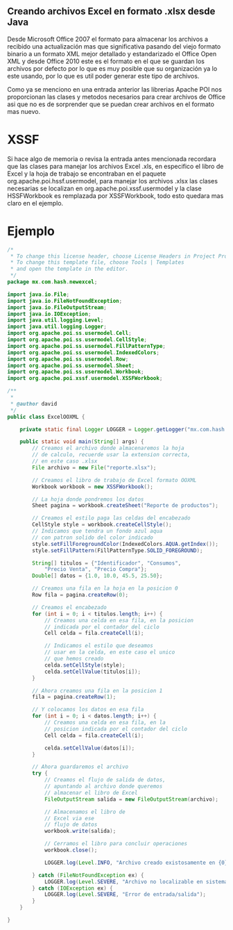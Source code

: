 ## Creando archivos Excel en formato .xlsx desde Java

Desde Microsoft Office 2007 el formato para almacenar los archivos a recibido una actualización mas que significativa pasando del viejo formato binario a un formato XML mejor detallado y estandarizado el Office Open XML y desde Office 2010 este es el formato en el que se guardan los archivos por defecto por lo que es muy posible que su organización ya lo este usando, por lo que es util poder generar este tipo de archivos.

Como ya se menciono en una entrada anterior las librerias Apache POI nos proporcionan las clases y metodos necesarios para crear archivos de Office asi que no es de sorprender que se puedan crear archivos en el formato mas nuevo.

# XSSF
 Si hace algo de memoria o revisa la entrada antes mencionada recordara que las clases para manejar los archivos Excel .xls, en especifico el libro de Excel y la hoja de trabajo se encontraban en el paquete org.apache.poi.hssf.usermodel, para manejar los archivos .xlsx las clases necesarias se localizan en org.apache.poi.xssf.usermodel y la clase HSSFWorkbook es remplazada por XSSFWorkbook, todo esto quedara mas claro en el ejemplo.

# Ejemplo
```java
/*
 * To change this license header, choose License Headers in Project Properties.
 * To change this template file, choose Tools | Templates
 * and open the template in the editor.
 */
package mx.com.hash.newexcel;

import java.io.File;
import java.io.FileNotFoundException;
import java.io.FileOutputStream;
import java.io.IOException;
import java.util.logging.Level;
import java.util.logging.Logger;
import org.apache.poi.ss.usermodel.Cell;
import org.apache.poi.ss.usermodel.CellStyle;
import org.apache.poi.ss.usermodel.FillPatternType;
import org.apache.poi.ss.usermodel.IndexedColors;
import org.apache.poi.ss.usermodel.Row;
import org.apache.poi.ss.usermodel.Sheet;
import org.apache.poi.ss.usermodel.Workbook;
import org.apache.poi.xssf.usermodel.XSSFWorkbook;

/**
 *
 * @author david
 */
public class ExcelOOXML {

    private static final Logger LOGGER = Logger.getLogger("mx.com.hash.newexcel.ExcelOOXML");

    public static void main(String[] args) {
        // Creamos el archivo donde almacenaremos la hoja
        // de calculo, recuerde usar la extension correcta,
        // en este caso .xlsx
        File archivo = new File("reporte.xlsx");

        // Creamos el libro de trabajo de Excel formato OOXML
        Workbook workbook = new XSSFWorkbook();

        // La hoja donde pondremos los datos
        Sheet pagina = workbook.createSheet("Reporte de productos");

        // Creamos el estilo paga las celdas del encabezado
        CellStyle style = workbook.createCellStyle();
        // Indicamos que tendra un fondo azul aqua
        // con patron solido del color indicado
        style.setFillForegroundColor(IndexedColors.AQUA.getIndex());
        style.setFillPattern(FillPatternType.SOLID_FOREGROUND);

        String[] titulos = {"Identificador", "Consumos",
            "Precio Venta", "Precio Compra"};
        Double[] datos = {1.0, 10.0, 45.5, 25.50};

        // Creamos una fila en la hoja en la posicion 0
        Row fila = pagina.createRow(0);

        // Creamos el encabezado
        for (int i = 0; i < titulos.length; i++) {
            // Creamos una celda en esa fila, en la posicion 
            // indicada por el contador del ciclo
            Cell celda = fila.createCell(i);

            // Indicamos el estilo que deseamos 
            // usar en la celda, en este caso el unico 
            // que hemos creado
            celda.setCellStyle(style);
            celda.setCellValue(titulos[i]);
        }

        // Ahora creamos una fila en la posicion 1
        fila = pagina.createRow(1);

        // Y colocamos los datos en esa fila
        for (int i = 0; i < datos.length; i++) {
            // Creamos una celda en esa fila, en la
            // posicion indicada por el contador del ciclo
            Cell celda = fila.createCell(i);

            celda.setCellValue(datos[i]);
        }

        // Ahora guardaremos el archivo
        try {
            // Creamos el flujo de salida de datos,
            // apuntando al archivo donde queremos 
            // almacenar el libro de Excel
            FileOutputStream salida = new FileOutputStream(archivo);

            // Almacenamos el libro de 
            // Excel via ese 
            // flujo de datos
            workbook.write(salida);

            // Cerramos el libro para concluir operaciones
            workbook.close();

            LOGGER.log(Level.INFO, "Archivo creado existosamente en {0}", archivo.getAbsolutePath());

        } catch (FileNotFoundException ex) {
            LOGGER.log(Level.SEVERE, "Archivo no localizable en sistema de archivos");
        } catch (IOException ex) {
            LOGGER.log(Level.SEVERE, "Error de entrada/salida");
        }
    }

}

```

